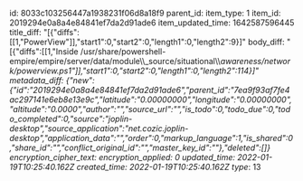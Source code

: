 id: 8033c103256447a1938231f06d8a18f9
parent_id: 
item_type: 1
item_id: 2019294e0a8a4e84841ef7da2d91ade6
item_updated_time: 1642587596445
title_diff: "[{\"diffs\":[[1,\"PowerView\"]],\"start1\":0,\"start2\":0,\"length1\":0,\"length2\":9}]"
body_diff: "[{\"diffs\":[[1,\"Inside /usr/share/powershell-empire/empire/server/data/module\\\\_source/situational\\\\_awareness/network/powerview.ps1\"]],\"start1\":0,\"start2\":0,\"length1\":0,\"length2\":114}]"
metadata_diff: {"new":{"id":"2019294e0a8a4e84841ef7da2d91ade6","parent_id":"7ea9f93af7fe4ac297141e6eb8e13e9c","latitude":"0.00000000","longitude":"0.00000000","altitude":"0.0000","author":"","source_url":"","is_todo":0,"todo_due":0,"todo_completed":0,"source":"joplin-desktop","source_application":"net.cozic.joplin-desktop","application_data":"","order":0,"markup_language":1,"is_shared":0,"share_id":"","conflict_original_id":"","master_key_id":""},"deleted":[]}
encryption_cipher_text: 
encryption_applied: 0
updated_time: 2022-01-19T10:25:40.162Z
created_time: 2022-01-19T10:25:40.162Z
type_: 13